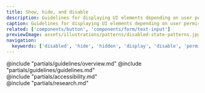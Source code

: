 ```yaml
---
title: Show, hide, and disable
description: Guidelines for displaying UI elements depending on user permissions and actions.
caption: Guidelines for displaying UI elements depending on user permissions and actions.
related: ['components/button', 'components/form/text-input']
previewImage: assets/illustrations/patterns/disabled-state-patterns.jpg
navigation:
  keywords: ['disabled', 'hide', 'hidden', 'display', 'disable', 'permissions']
---
```


<section data-tab="Guidelines">
  @include "partials/guidelines/overview.md"
  @include "partials/guidelines/guidelines.md"
</section>

<section data-tab="Accessibility">
  @include "partials/accessibility.md"
</section>

<section data-tab="Research">
  @include "partials/research.md"
</section>